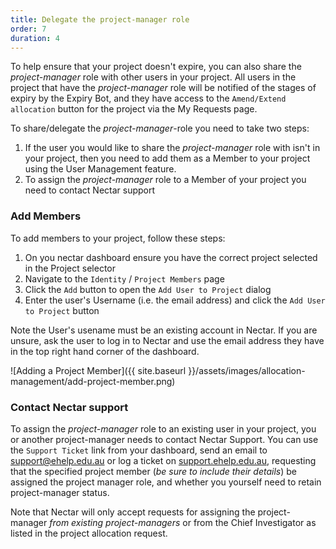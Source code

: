 ```yaml
---
title: Delegate the project-manager role
order: 7
duration: 4
---
```


To help ensure that your project doesn't expire, you can also share the *project-manager* role with other users in your project. All users in the project that have the *project-manager* role will be notified of the stages of expiry by the Expiry Bot, and they have access to the `Amend/Extend allocation` button for the project via the My Requests page.

To share/delegate the *project-manager*-role you need to take two steps:

1. If the user you would like to share the *project-manager* role with isn't in your project, then you need to add them as a Member to your project using the User Management feature.
2. To assign the *project-manager* role to a Member of your project you need to contact Nectar support

### Add Members

To add members to your project, follow these steps:

1. On you nectar dashboard ensure you have the correct project selected in the Project selector
2. Navigate to the `Identity` / `Project Members` page
3. Click the `Add` button to open the `Add User to Project` dialog
4. Enter the user's Username (i.e. the email address) and click the `Add User to Project` button

Note the User's usename must be an existing account in Nectar. If you are unsure, ask the user to log in to Nectar and use the email address they have in the top right hand corner of the dashboard.

![Adding a Project Member]({{ site.baseurl }}/assets/images/allocation-management/add-project-member.png)

### Contact Nectar support

To assign the *project-manager* role to an existing user in your project, you or another project-manager needs to contact Nectar Support. You can use the `Support Ticket` link from your dashboard, send an email to support@ehelp.edu.au or log a ticket on [support.ehelp.edu.au]( https://support.ehelp.edu.au/support/tickets/new), requesting that the specified project member (*be sure to include their details*) be assigned the project manager role, and whether you yourself need to retain project-manager status.

Note that Nectar will only accept requests for assigning the project-manager *from existing project-managers* or from the Chief Investigator as listed in the project allocation request.
